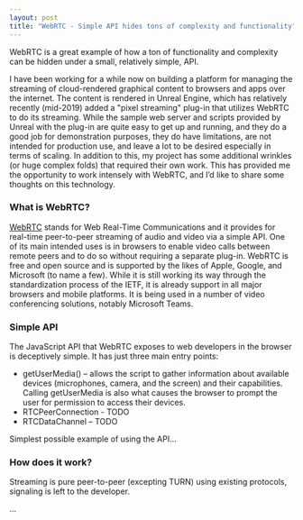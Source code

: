 ```yaml
---
layout: post
title: "WebRTC - Simple API hides tons of complexity and functionality"
---
```


WebRTC is a great example of how a ton of functionality and complexity can be hidden under a small, relatively simple, API.

I have been working for a while now on building a platform for managing the streaming of cloud-rendered graphical content to browsers and apps over the internet. The content is rendered in Unreal Engine, which has relatively recently (mid-2019) added a "pixel streaming" plug-in that utilizes WebRTC to do its streaming. While the sample web server and scripts provided by Unreal with the plug-in are quite easy to get up and running, and they do a good job for demonstration purposes, they do have limitations, are not intended for production use, and leave a lot to be desired especially in terms of scaling. In addition to this, my project has some additional wrinkles (or huge complex folds) that required their own work. This has provided me the opportunity to work intensely with WebRTC, and I’d like to share some thoughts on this technology.

### What is WebRTC?

[WebRTC](https://en.wikipedia.org/wiki/WebRTC) stands for Web Real-Time Communications and it provides for real-time peer-to-peer streaming of audio and video via a simple API. One of its main intended uses is in browsers to enable video calls between remote peers and to do so without requiring a separate plug-in. WebRTC is free and open source and is supported by the likes of Apple, Google, and Microsoft (to name a few). While it is still working its way through the standardization process of the IETF, it is already support in all major browsers and mobile platforms. It is being used in a number of video conferencing solutions, notably Microsoft Teams.

### Simple API

The JavaScript API that WebRTC exposes to web developers in the browser is deceptively simple. It has just three main entry points:

* getUserMedia() – allows the script to gather information about available devices (microphones, camera, and the screen) and their capabilities. Calling getUserMedia is also what causes the browser to prompt the user for permission to access their devices.
* RTCPeerConnection - TODO
* RTCDataChannel – TODO

Simplest possible example of using the API…

### How does it work?

Streaming is pure peer-to-peer (excepting TURN) using existing protocols, signaling is left to the developer.

...